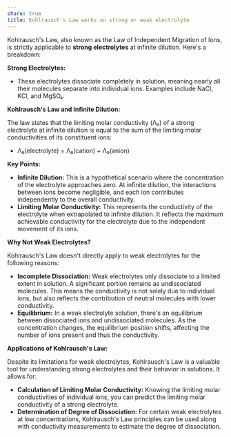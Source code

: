 ```yaml
---
share: true
title: Kohlrausch's Law works on strong or weak electrolyte
---
```


Kohlrausch's Law, also known as the Law of Independent Migration of Ions, is strictly applicable to **strong electrolytes** at infinite dilution. Here's a breakdown:

**Strong Electrolytes:**

- These electrolytes dissociate completely in solution, meaning nearly all their molecules separate into individual ions. Examples include NaCl, KCl, and MgSO₄.

**Kohlrausch's Law and Infinite Dilution:**

The law states that the limiting molar conductivity (Λ₀) of a strong electrolyte at infinite dilution is equal to the sum of the limiting molar conductivities of its constituent ions:

- Λ₀(electrolyte) = Λ₀(cation) + Λ₀(anion)

**Key Points:**

- **Infinite Dilution:** This is a hypothetical scenario where the concentration of the electrolyte approaches zero. At infinite dilution, the interactions between ions become negligible, and each ion contributes independently to the overall conductivity.
- **Limiting Molar Conductivity:** This represents the conductivity of the electrolyte when extrapolated to infinite dilution. It reflects the maximum achievable conductivity for the electrolyte due to the independent movement of its ions.

**Why Not Weak Electrolytes?**

Kohlrausch's Law doesn't directly apply to weak electrolytes for the following reasons:

- **Incomplete Dissociation:** Weak electrolytes only dissociate to a limited extent in solution. A significant portion remains as undissociated molecules. This means the conductivity is not solely due to individual ions, but also reflects the contribution of neutral molecules with lower conductivity.
- **Equilibrium:** In a weak electrolyte solution, there's an equilibrium between dissociated ions and undissociated molecules. As the concentration changes, the equilibrium position shifts, affecting the number of ions present and thus the conductivity.

**Applications of Kohlrausch's Law:**

Despite its limitations for weak electrolytes, Kohlrausch's Law is a valuable tool for understanding strong electrolytes and their behavior in solutions. It allows for:

- **Calculation of Limiting Molar Conductivity:** Knowing the limiting molar conductivities of individual ions, you can predict the limiting molar conductivity of a strong electrolyte.
- **Determination of Degree of Dissociation:** For certain weak electrolytes at low concentrations, Kohlrausch's Law principles can be used along with conductivity measurements to estimate the degree of dissociation.
